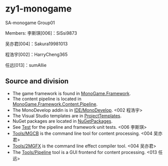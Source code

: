 # zy1-monogame
SA-monogame
Group01

Members:
李斯琪[006]：SiSsi9873

吴亦君[004]：Sakura19981013

程浩宇[002]：HarryCheng365

任远[013]：sumAllie


## Source and division

 * The game framework is found in [MonoGame.Framework](https://github.com/MonoGame/MonoGame/tree/develop/MonoGame.Framework).  <all>
 * The content pipeline is located in [MonoGame.Framework.Content.Pipeline](MonoGame.Framework.Content.Pipeline).  <all>
 * The MonoDevelop addin is in [IDE/MonoDevelop](IDE/MonoDevelop). <002 程浩宇>
 * The Visual Studio templates are in [ProjectTemplates](ProjectTemplates).
 * NuGet packages are located in [NuGetPackages](NuGetPackages).
 * See [Test](Test) for the pipeline and framework unit tests. <006 李斯琪>
 * [Tools/MGCB](Tools/MGCB) is the command line tool for content processing. <004 吴亦君>
 * [Tools/2MGFX](Tools/2MGFX) is the command line effect compiler tool. <004 吴亦君>
 * The [Tools/Pipeline](Tools/Pipeline) tool is a GUI frontend for content processing. <013 任远>
